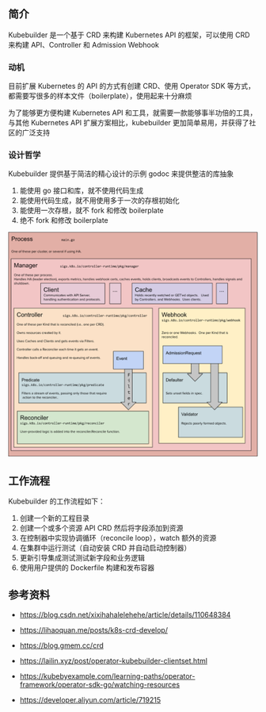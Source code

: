 ## 简介

Kubebuilder 是一个基于 CRD 来构建 Kubernetes API 的框架，可以使用 CRD 来构建 API、Controller 和 Admission Webhook

### 动机

目前扩展 Kubernetes 的 API 的方式有创建 CRD、使用 Operator SDK 等方式，都需要写很多的样本文件（boilerplate），使用起来十分麻烦

为了能够更方便构建 Kubernetes API 和工具，就需要一款能够事半功倍的工具，与其他 Kubernetes API 扩展方案相比，kubebuilder 更加简单易用，并获得了社区的广泛支持

### 设计哲学

Kubebuilder 提供基于简洁的精心设计的示例 godoc 来提供整洁的库抽象

1. 能使用 go 接口和库，就不使用代码生成
1. 能使用代码生成，就不用使用多于一次的存根初始化
1. 能使用一次存根，就不 fork 和修改 boilerplate
1. 绝不 fork 和修改 boilerplate

![image-20230918150845528](.assets/kubebuilder简介/image-20230918150845528.png)

## 工作流程

Kubebuilder 的工作流程如下：

1. 创建一个新的工程目录
1. 创建一个或多个资源 API CRD 然后将字段添加到资源
1. 在控制器中实现协调循环（reconcile loop），watch 额外的资源
1. 在集群中运行测试（自动安装 CRD 并自动启动控制器）
1. 更新引导集成测试测试新字段和业务逻辑
1. 使用用户提供的 Dockerfile 构建和发布容器

## 参考资料

- <https://blog.csdn.net/xixihahalelehehe/article/details/110648384>

- <https://lihaoquan.me/posts/k8s-crd-develop/>

- <https://blog.gmem.cc/crd>

- <https://lailin.xyz/post/operator-kubebuilder-clientset.html>

- <https://kubebyexample.com/learning-paths/operator-framework/operator-sdk-go/watching-resources>

- <https://developer.aliyun.com/article/719215>